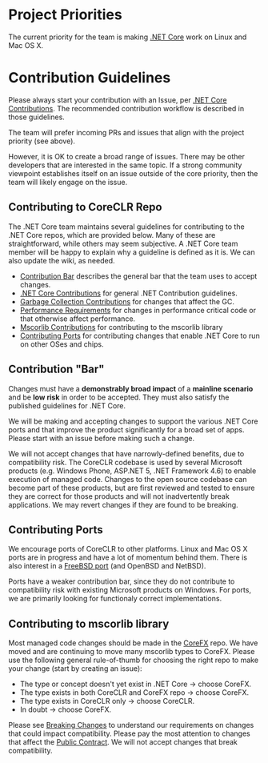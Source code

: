 Project Priorities
==================

The current priority for the team is making [.NET Core](http://blogs.msdn.com/b/dotnet/archive/2014/12/04/introducing-net-core.aspx) work on Linux and Mac OS X.

Contribution Guidelines
=======================

Please always start your contribution with an Issue, per [.NET Core Contributions](https://github.com/dotnet/corefx/wiki/Contributing). The recommended contribution workflow is described in those guidelines.

The team will prefer incoming PRs and issues that align with the project priority (see above). 

However, it is OK to create a broad range of issues. There may be other developers that are interested in the same topic. If a strong community viewpoint establishes itself on an issue outside of the core priority, then the team will likely engage on the issue.

Contributing to CoreCLR Repo
----------------------------

The .NET Core team maintains several guidelines for contributing to the .NET Core repos, which are provided below. Many of these are straightforward, while others may seem  subjective. A .NET Core team member will be happy to explain why a guideline is defined as it is. We can also update the wiki, as needed.

- [Contribution Bar](#contribution-bar) describes the general bar that the team uses to accept changes.
- [.NET Core Contributions](https://github.com/dotnet/corefx/wiki/Contributing) for general .NET Contribution guidelines.
- [Garbage Collection Contributions](https://github.com/dotnet/coreclr/wiki/Garbage-Collector-Contributions) for changes that affect the GC.
- [Performance Requirements](https://github.com/dotnet/coreclr/wiki/Performance-Requirements) for changes in performance critical code or that otherwise affect performance.
- [Mscorlib Contributions](#contributing-to-mscorlib-library) for contributing to the mscorlib library
- [Contributing Ports](#contributing-ports) for contributing changes that enable .NET Core to run on other OSes and chips.

Contribution "Bar"
------------------

Changes must have a **demonstrably broad impact** of a **mainline scenario** and be **low risk** in order to be accepted. They must also satisfy the published guidelines for .NET Core.

We will be making and accepting changes to support the various .NET Core ports and that improve the product significantly for a broad set of apps. Please start with an issue before making such a change. 

We will not accept changes that have narrowly-defined benefits, due to compatibility risk. The CoreCLR codebase is used by several Microsoft products (e.g. Windows Phone, ASP.NET 5, .NET Framework 4.6) to enable execution of managed code. Changes to the open source codebase can become part of these products, but are first reviewed and tested to ensure they are correct for those products and will not inadvertently break applications. We may revert changes if they are found to be breaking.

Contributing Ports
------------------

We encourage ports of CoreCLR to other platforms. Linux and Mac OS X ports are in progress and have a lot of momentum behind them. There is also interest in a [FreeBSD port](https://github.com/dotnet/coreclr/issues/455) (and OpenBSD and NetBSD).

Ports have a weaker contribution bar, since they do not contribute to compatibility risk with existing Microsoft products on Windows. For ports, we are primarily looking for functionaly correct implementations.

Contributing to mscorlib library
--------------------------------

Most managed code changes should be made in the [CoreFX](https://github.com/dotnet/corefx) repo. We have moved and are continuing to move many mscorlib types to CoreFX. Please use the following general rule-of-thumb for choosing the right repo to make your change (start by creating an issue):

- The type or concept doesn't yet exist in .NET Core -> choose CoreFX.
- The type exists in both CoreCLR and CoreFX repo -> choose CoreFX.
- The type exists in CoreCLR only -> choose CoreCLR.
- In doubt -> choose CoreFX.

Please see [Breaking Changes](https://github.com/dotnet/corefx/wiki/Breaking-Changes) to understand our requirements on changes that could impact compatibility. Please pay the most attention to changes that affect the [Public Contract](https://github.com/dotnet/corefx/wiki/Breaking-Changes#bucket-1-public-contract). We will not accept changes that break compatibility.